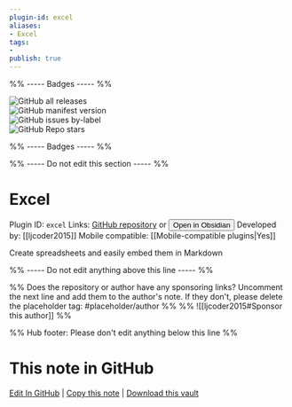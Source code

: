 ```yaml
---
plugin-id: excel
aliases:
- Excel
tags: 
- 
publish: true
---
```


%% ----- Badges ----- %%

![GitHub all releases](https://img.shields.io/github/downloads/ljcoder2015/obsidian-excel/total?color=573E7A&logo=github&style=for-the-badge)   
![GitHub manifest version](https://img.shields.io/github/manifest-json/v/ljcoder2015/obsidian-excel?color=573E7A&logo=github&style=for-the-badge)   
![GitHub issues by-label](https://img.shields.io/github/issues/ljcoder2015/obsidian-excel/help%20wanted?color=573E7A&logo=github&style=for-the-badge)   
![GitHub Repo stars](https://img.shields.io/github/stars/ljcoder2015/obsidian-excel?color=573E7A&logo=github&style=for-the-badge)

%% ----- Badges ----- %%

%% ----- Do not edit this section ----- %%

# Excel

Plugin ID: `excel`
Links: [GitHub repository](https://github.com/ljcoder2015/obsidian-excel) or [<button id=HH>Open in Obsidian</button>](obsidian://show-plugin?id=excel)
Developed by: [[ljcoder2015]]
Mobile compatible: [[Mobile-compatible plugins|Yes]]

Create spreadsheets and easily embed them in Markdown

%% ----- Do not edit anything above this line ----- %% 

%% Does the repository or author have any sponsoring links? Uncomment the next line and add them to the author's note. If they don't, please delete the placeholder tag: #placeholder/author %%
%% ![[ljcoder2015#Sponsor this author]] %%

%% Hub footer: Please don't edit anything below this line %%

# This note in GitHub

<span class="git-footer">[Edit In GitHub](https://github.dev/obsidian-community/obsidian-hub/blob/main/02%20-%20Community%20Expansions/02.05%20All%20Community%20Expansions/Plugins/excel.md "git-hub-edit-note") | [Copy this note](https://raw.githubusercontent.com/obsidian-community/obsidian-hub/main/02%20-%20Community%20Expansions/02.05%20All%20Community%20Expansions/Plugins/excel.md "git-hub-copy-note") | [Download this vault](https://github.com/obsidian-community/obsidian-hub/archive/refs/heads/main.zip "git-hub-download-vault") </span>
